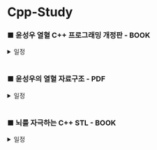 # Cpp-Study

### ■ 윤성우 열혈 C++ 프로그래밍 개정판 - BOOK
<details> 
  <summary>일정</summary>
◆ 2024-08-01 Start ~ 2024-08-17 Read through Once / 2024-08-21 Read through Twice(Finish Book)
  
- Day1
  - Chapter01 1~6 Complete
  - Chapter02 1~3 Complete

- Day2
  - Chapter02 4~6 Complete
      - Page 95~96 - Prac-3 / 책 완독 후 한번 더 풀어보기 (O)
  - Chapter03 1 ~ing

- Day3
  - Chapter03 1 Complete
  - Chapter03 2 ~ing

- Day4
  - Chapter03 2~3 Complete
  - Chapter04 1 Complete
  - Chapter04 2 ~ing

- Day5
  - Chapter04 2~5 Complete
    - Page 199~201 - Self-Reference의 반환 / 책 완독 후 한번 더 공부하기 (O)
  - Chapter05 1 ~ing

- Day6
  - Chapter05 1~4 Complete
  - Chapter06 1~2 Complete
  - Chapter06 3 ~ing

- Day7
  - Chapter06 3~4 Complete
  - Chapter07 1~3 Complete
  - Chapter07 4 ~ing

- Day8
  - Chapter07 4~5 Complete
  - Chapter08 1 Complete
  - Chapter08 2 ~ing

- Day9
  - Chapter08 2~4 Complete
  - Chapter09 1 ~ing

- Day10
  - Chapter09 1 Complete
  - Chapter09 2 ~ing

- Day11
  - ~

- Day12
  - Chapter09 2~3 Complete
    - Page 394 - OOP Project07 / AccountHandler.cpp 의 소멸자 오류 분석 필요 (O)
      - Day21에서 해결
  - Chapter10 1~4 Complete
  - Chapter11 1 ~ing

- Day13
  - Chapter11 1~4 Complete
    - Page 468 - Prac-2-2 / 책 완독 후 풀어보기 (O)
    - Page 469~493 - 11-3 / 책 완독 후 공부하기 (O)
  - Fix Chapter09 - 3.OOP Project07
    - 앞으로 추가되는 OOP Project는 위 폴더에서 수정작업 하기
      - 수정할때마다 version별로 표시
    - Update ver0.8
    - Add AccountArray.cpp
    - Add AccountArray.h
  - Chapter12 1 ~ing

- Day14
  - Chapter12 1~3 Complete
  - Fix OOP Project
    - Update ver0.9
    - Add String.h, String.cpp
    - Fix Account.h, NormalAccont.h, HighCreditAccount.h, Account.cpp, AccountHandler.cpp
  - Chapter13 1~3 Complete
    - Page 552~553 - Prac-2 / Day13의 11-3 완독 후 풀어보기 (O)
  - Fix OOP Project
    - Update ver0.10
    - Add BoundCheckArray.h
    - Fix AccountHandler.h
    - Del AccountArray.h, AccountArray.cpp
  - Chapter14 1 ~ing

- Day15
  - ~

- Day16
  - Chapter14 1~4 Complete
  - Chapter15 1~6 Complete
  - Fix OOP Project
    - Update ver0.11
    - Add AccountException.h
    - Fix NormalAccount.h, HighCreditAccount.h, Account.cpp, AccountHandler.cpp
  - Chapter16 1 ~ing

- Day17
  - Chapter16 1~2 Complete
  - Book End
 
- Day18
  - ~

- Day19
  - Reread Day2, Day5 Complete
  - Reread Day13 ~ing

- Day20
  - Day13 Chapter11-3 ~ing

- Day21
  - Day13 Chapter11 Page 469~493 - 11-3 Complete
  - Day14 Chapter13 Page 552~553 - Prac-2 Complete
  - Update OOP Project ver1.0
    - Day12 AccountHandler.cpp 의 소멸자 오류 분석 필요 : Account.h의 Deposit함수를 가상함수로 선언하지 않아서 작동 오류 발생
  - Finish Book

</details>
</br>

### ■ 윤성우의 열혈 자료구조 - PDF
<details>
  <summary>일정</summary>
◆ 2024-??-?? Start ~ 




</details>
</br>

### ■ 뇌를 자극하는 C++ STL - BOOK
<details>
  <summary>일정</summary>
◆ 2024-??-?? Start ~ 


  

</details>
</br>

